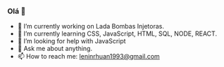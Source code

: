 ### Olá 👋

- 🔭 I’m currently working on Lada Bombas Injetoras.
- 🌱 I’m currently learning CSS, JavaScript, HTML, SQL, NODE, REACT.
- 🤔 I’m looking for help with JavaScript
- 💬 Ask me about anything.
- 📫 How to reach me: leninrhuan1993@gmail.com
